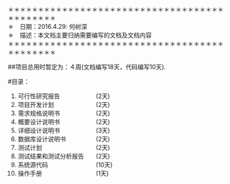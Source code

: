 ＊＊＊＊＊＊＊＊＊＊＊＊＊＊＊＊＊＊＊＊＊＊＊＊＊＊＊＊＊＊＊＊＊＊＊＊＊＊＊＊＊＊＊＊  
＊　日期：2016.4.29: 何树深  
＊　描述：本文档主要归纳需要编写的文档及文档内容  
＊＊＊＊＊＊＊＊＊＊＊＊＊＊＊＊＊＊＊＊＊＊＊＊＊＊＊＊＊＊＊＊＊＊＊＊＊＊＊＊＊＊＊＊   


##项目总用时暂定为：４周(文档编写18天，代码编写10天).  

#目录：  
1. 可行性研究报告　　　　　　(2天)  
2. 项目开发计划　　　　　　　(2天)  
3. 需求规格说明书　　　　　　(2天)  
4. 概要设计说明书　　　　　　(2天)  
5. 详细设计说明书　　　　　　(3天)  
6. 数据库设计说明书　　　　　(2天)  
7. 测试计划　　　　　　　　　(2天)  
8. 测试结果和测试分析报告　　(2天)  
9. 系统源代码　　　　　　　　(10天)  
10. 操作手册　　　　　　　　　(1天)  

